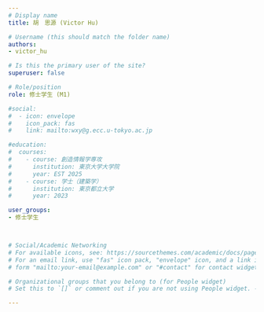 ```yaml
---
# Display name
title: 胡　思源 (Victor Hu)

# Username (this should match the folder name)
authors: 
- victor_hu

# Is this the primary user of the site?
superuser: false

# Role/position
role: 修士学生 (M1)

#social:
#  - icon: envelope
#    icon_pack: fas
#    link: mailto:wxy@g.ecc.u-tokyo.ac.jp

#education:
#  courses:
#    - course: 創造情報学専攻
#      institution: 東京大学大学院
#      year: EST 2025
#    - course: 学士（建築学）
#      institution: 東京都立大学
#      year: 2023

user_groups:
- 修士学生



# Social/Academic Networking
# For available icons, see: https://sourcethemes.com/academic/docs/page-builder/#icons
# For an email link, use "fas" icon pack, "envelope" icon, and a link in the
# form "mailto:your-email@example.com" or "#contact" for contact widget.

# Organizational groups that you belong to (for People widget)
# Set this to `[]` or comment out if you are not using People widget. -->

---
```

